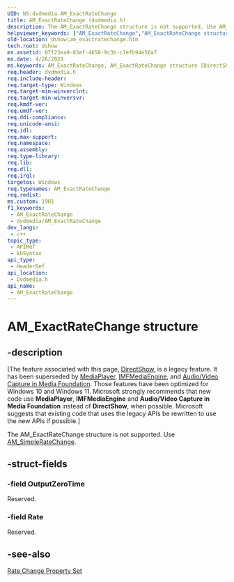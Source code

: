 ```yaml
---
UID: NS:dvdmedia.AM_ExactRateChange
title: AM_ExactRateChange (dvdmedia.h)
description: The AM_ExactRateChange structure is not supported. Use AM_SimpleRateChange.
helpviewer_keywords: ["AM_ExactRateChange","AM_ExactRateChange structure [DirectShow]","AM_ExactRateChangeStructure","dshow.am_exactratechange","dvdmedia/AM_ExactRateChange"]
old-location: dshow\am_exactratechange.htm
tech.root: dshow
ms.assetid: 07f23ea0-03ef-4650-9c3b-c7efb94e56a7
ms.date: 4/26/2023
ms.keywords: AM_ExactRateChange, AM_ExactRateChange structure [DirectShow], AM_ExactRateChangeStructure, dshow.am_exactratechange, dvdmedia/AM_ExactRateChange
req.header: dvdmedia.h
req.include-header: 
req.target-type: Windows
req.target-min-winverclnt: 
req.target-min-winversvr: 
req.kmdf-ver: 
req.umdf-ver: 
req.ddi-compliance: 
req.unicode-ansi: 
req.idl: 
req.max-support: 
req.namespace: 
req.assembly: 
req.type-library: 
req.lib: 
req.dll: 
req.irql: 
targetos: Windows
req.typenames: AM_ExactRateChange
req.redist: 
ms.custom: 19H1
f1_keywords:
 - AM_ExactRateChange
 - dvdmedia/AM_ExactRateChange
dev_langs:
 - c++
topic_type:
 - APIRef
 - kbSyntax
api_type:
 - HeaderDef
api_location:
 - Dvdmedia.h
api_name:
 - AM_ExactRateChange
---
```


# AM_ExactRateChange structure


## -description

\[The feature associated with this page, [DirectShow](/windows/win32/directshow/directshow), is a legacy feature. It has been superseded by [MediaPlayer](/uwp/api/Windows.Media.Playback.MediaPlayer), [IMFMediaEngine](/windows/win32/api/mfmediaengine/nn-mfmediaengine-imfmediaengine), and [Audio/Video Capture in Media Foundation](windows/win32/medfound/audio-video-capture-in-media-foundation). Those features have been optimized for Windows 10 and Windows 11. Microsoft strongly recommends that new code use **MediaPlayer**, **IMFMediaEngine** and **Audio/Video Capture in Media Foundation** instead of **DirectShow**, when possible. Microsoft suggests that existing code that uses the legacy APIs be rewritten to use the new APIs if possible.\]

The AM_ExactRateChange structure is not supported. Use <a href="/windows/desktop/api/dvdmedia/ns-dvdmedia-am_simpleratechange">AM_SimpleRateChange</a>.

## -struct-fields

### -field OutputZeroTime

Reserved.

### -field Rate

Reserved.

## -see-also

<a href="/windows/desktop/DirectShow/rate-change-property-set">Rate Change Property Set</a>

